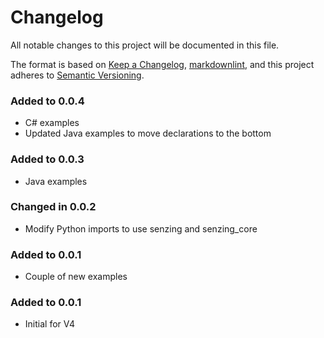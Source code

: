 # Changelog

All notable changes to this project will be documented in this file.

The format is based on [Keep a Changelog], [markdownlint],
and this project adheres to [Semantic Versioning].

### Added to 0.0.4

- C# examples
- Updated Java examples to move declarations to the bottom

### Added to 0.0.3

- Java examples

### Changed in 0.0.2

- Modify Python imports to use senzing and senzing_core

### Added to 0.0.1

- Couple of new examples

### Added to 0.0.1

- Initial for V4

[Keep a Changelog]: https://keepachangelog.com/en/1.0.0/
[markdownlint]: https://dlaa.me/markdownlint/
[Semantic Versioning]: https://semver.org/spec/v2.0.0.html
